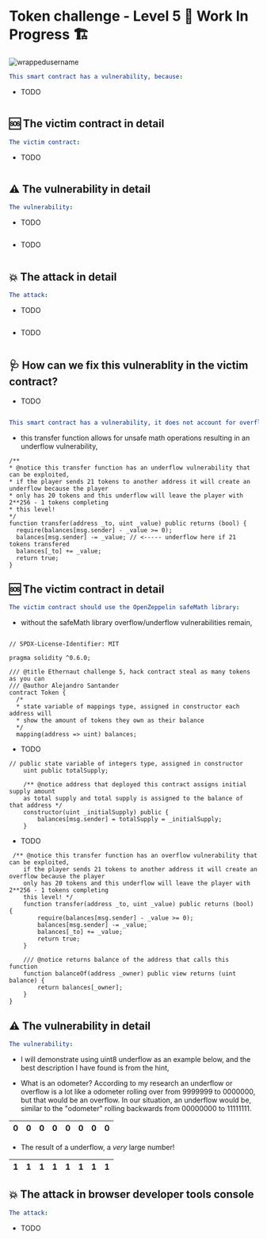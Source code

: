 # Token challenge - Level 5 🚧 Work In Progress 🏗

<p align="left"> <img src="https://komarev.com/ghpvc/?username=Level5&label=Repository%20views&color=0e75b6&style=flat" alt="wrappedusername" /> </p>

```yml
This smart contract has a vulnerability, because:
```

- TODO

```Solidity

```

## 🆘 The victim contract in detail

```yml
The victim contract:
```
- TODO

```Solidity

```

## ⚠️ The vulnerability in detail

```yml
The vulnerability:
```

- TODO

```JavaScript

```

- TODO

```Solidity

```

## 💥 The attack in detail

```yml
The attack:
```

- TODO

```JavaScript

```
- TODO

```Solidity

```

## 🩺 How can we fix this vulnerablity in the victim contract?

- TODO

```Solidity

```

```yml
This smart contract has a vulnerability, it does not account for overflow or underflow leaving it vulnerable because:
```

- this transfer function allows for unsafe math operations resulting in an underflow vulnerability,

```Solidity
/** 
* @notice this transfer function has an underflow vulnerability that can be exploited, 
* if the player sends 21 tokens to another address it will create an underflow because the player
* only has 20 tokens and this underflow will leave the player with 2**256 - 1 tokens completing 
* this level! 
*/
function transfer(address _to, uint _value) public returns (bool) {
  require(balances[msg.sender] - _value >= 0);
  balances[msg.sender] -= _value; // <----- underflow here if 21 tokens transfered
  balances[_to] += _value;
  return true;
}
```

## 🆘 The victim contract in detail

```yml
The victim contract should use the OpenZeppelin safeMath library:
```
- without the safeMath library overflow/underflow vulnerabilities remain, 

```Solidity

// SPDX-License-Identifier: MIT

pragma solidity ^0.6.0;

/// @title Ethernaut challenge 5, hack contract steal as many tokens as you can 
/// @author Alejandro Santander
contract Token {
  /* 
  * state variable of mappings type, assigned in constructor each address will
  * show the amount of tokens they own as their balance 
  */
  mapping(address => uint) balances;
```

- TODO

```Solidity
// public state variable of integers type, assigned in constructor
    uint public totalSupply;

    /** @notice address that deployed this contract assigns initial supply amount
    as total supply and total supply is assigned to the balance of that address */
    constructor(uint _initialSupply) public {
        balances[msg.sender] = totalSupply = _initialSupply;
    }
 ```
 
 - TODO

```Solidity
 /** @notice this transfer function has an overflow vulnerability that can be exploited, 
    if the player sends 21 tokens to another address it will create an overflow because the player
    only has 20 tokens and this underflow will leave the player with 2**256 - 1 tokens completing 
    this level! */
    function transfer(address _to, uint _value) public returns (bool) {
        require(balances[msg.sender] - _value >= 0);
        balances[msg.sender] -= _value;
        balances[_to] += _value;
        return true;
    }

    /// @notice returns balance of the address that calls this function
    function balanceOf(address _owner) public view returns (uint balance) {
        return balances[_owner];
    }
}
```
## ⚠️ The vulnerability in detail

```yml
The vulnerability:
```

- I will demonstrate using uint8 underflow as an example below, and the best description I have found is from the hint,

- What is an odometer? According to my research an underflow or overflow is a lot like a odometer rolling over from 9999999 to 0000000, but that would be an overflow. In our situation, an underflow would be, similar to the "odometer" rolling backwards from 00000000 to 11111111.

| 0 | 0 | 0 | 0| 0| 0 | 0 | 0 |
| :--: | :--: | :--: | :--: | :--: | :--: | :--: | :--: |


- The result of a underflow, a *very* large number!

| 1 | 1 | 1 | 1 | 1 | 1 | 1 | 1 |
| :--: | :--: | :--: | :--: | :--: | :--: | :--: | :--: |


## 💥 The attack in browser developer tools console

```yml
The attack:
```

- TODO



